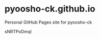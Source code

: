 # pyoosho-ck.github.io
Personal GitHub Pages site for pyoosho-ck



































sNRTPoDmql
